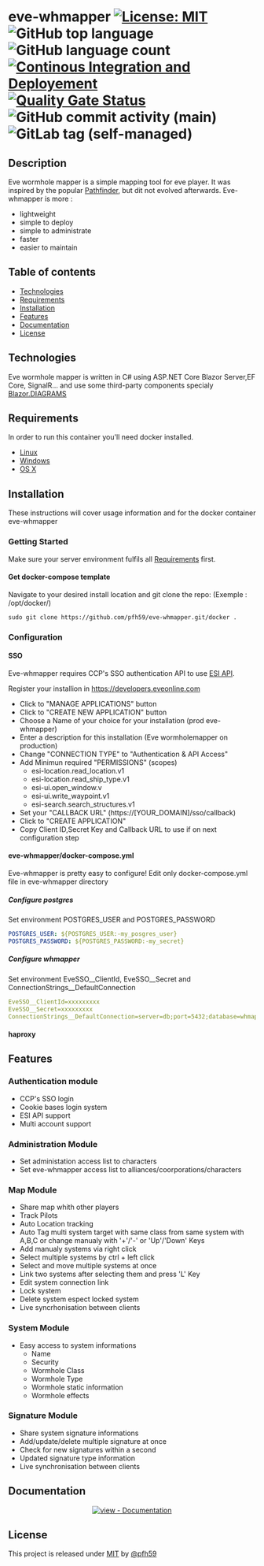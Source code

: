 # eve-whmapper [![License: MIT](https://img.shields.io/badge/License-MIT-yellow.svg)](https://opensource.org/licenses/MIT) ![GitHub top language](https://img.shields.io/github/languages/top/pfh59/eve-whmapper) ![GitHub language count](https://img.shields.io/github/languages/count/pfh59/eve-whmapper) [![Continous Integration and Deployement](https://github.com/pfh59/eve-whmapper/actions/workflows/ci-cd.yaml/badge.svg)](https://github.com/pfh59/eve-whmapper/actions/workflows/ci-cd.yaml)	[![Quality Gate Status](https://sonarcloud.io/api/project_badges/measure?project=pfh59_eve-whmapper&metric=alert_status)](https://sonarcloud.io/summary/new_code?id=pfh59_eve-whmapper) ![GitHub commit activity (main)](https://img.shields.io/github/commit-activity/m/pfh59/eve-whmapper) ![GitLab tag (self-managed)](https://img.shields.io/gitlab/v/tag/eve-whmapper) 


## Description

Eve wormhole mapper is a simple mapping tool for eve player. It was inspired by the popular [Pathfinder](https://github.com/exodus4d/pathfinder), but dit not evolved afterwards. Eve-whmapper is more : 
- lightweight
- simple to deploy
- simple to administrate
- faster
- easier to maintain

## Table of contents
* [Technologies](#technologies)
* [Requirements](#requirements)
* [Installation](#installation)
* [Features](#features)
* [Documentation](#documentation)
* [License](#license)

## Technologies

Eve wormhole mapper is written in C# using ASP.NET Core Blazor Server,EF Core, SignalR... and use some third-party components specialy [Blazor.DIAGRAMS](https://blazor-diagrams.zhaytam.com)

## Requirements

In order to run this container you'll need docker installed.

* [Linux](https://docs.docker.com/linux/started/)
* [Windows](https://docs.docker.com/windows/started)
* [OS X](https://docs.docker.com/mac/started/)

## Installation

These instructions will cover usage information and for the docker container eve-whmapper

### Getting Started

Make sure your server environment fulfils all [Requirements](requirements) first.

#### Get docker-compose template

Navigate to your desired install location and git clone the repo:
(Exemple : /opt/docker/)

```shell
sudo git clone https://github.com/pfh59/eve-whmapper.git/docker .
```

### Configuration

#### SSO

Eve-whmapper requires CCP's SSO authentication API to use [ESI API](https://esi.evetech.net/ui/).

Register your installion in https://developers.eveonline.com
- Click to "MANAGE APPLICATIONS" button
- Click to "CREATE NEW APPLICATION" button
- Choose a Name of your choice for your installation (prod eve-whmapper)
- Enter a description for this installation (Eve wormholemapper on production)
- Change "CONNECTION TYPE" to "Authentication & API Access"
- Add Minimun required "PERMISSIONS" (scopes)
  - esi-location.read_location.v1
  - esi-location.read_ship_type.v1
  - esi-ui.open_window.v
  - esi-ui.write_waypoint.v1
  - esi-search.search_structures.v1
- Set your "CALLBACK URL" (https://[YOUR_DOMAIN]/sso/callback)
- Click to "CREATE APPLICATION"
- Copy Client ID,Secret Key and Callback URL to use if on next configuration step
  

#### eve-whmapper/docker-compose.yml
Eve-whmapper is pretty easy to configure! Edit only docker-compose.yml file in eve-whmapper directory

##### Configure postgres

Set environment POSTGRES_USER and POSTGRES_PASSWORD

```yml
POSTGRES_USER: ${POSTGRES_USER:-my_posgres_user}
POSTGRES_PASSWORD: ${POSTGRES_PASSWORD:-my_secret}
```
##### Configure whmapper

Set environment EveSSO__ClientId, EveSSO__Secret and ConnectionStrings__DefaultConnection

```yml
EveSSO__ClientId=xxxxxxxxx
EveSSO__Secret=xxxxxxxxx
ConnectionStrings__DefaultConnection=server=db;port=5432;database=whmapper;User Id=my_posgres_user;Password=my_secret
```

#### haproxy

## Features

### Authentication module
- CCP's SSO login
- Cookie bases login system
- ESI API support
- Multi account support

### Administration Module

- Set administation access list to characters
- Set eve-whmapper access list to alliances/coorporations/characters

### Map Module

- Share map whith other players
- Track Pilots
- Auto Location tracking
- Auto Tag multi system target with same class from same system  with A,B,C or change manualy with '+'/'-' or 'Up'/'Down' Keys
- Add manualy systems via right click
- Select multiple systems by ctrl + left click
- Select and move multiple systems at once
- Link two systems after selecting them and press 'L' Key
- Edit system connection link
- Lock system
- Delete system espect locked system
- Live syncrhonisation between clients

### System Module

- Easy access to system informations
  - Name
  - Security
  - Wormhole Class
  - Wormhole Type
  - Wormhole static information
  - Wormhole effects
    
### Signature Module

- Share system signature informations
- Add/update/delete multiple signature at once 
- Check for new signatures within a second
- Updated signature type information
- Live synchronisation between clients

## Documentation

<div align="center">

[![view - Documentation](https://img.shields.io/badge/view-Documentation-blue?style=for-the-badge)](/docs/ "Go to project documentation")

</div>

## License

This project is released under [MIT](/LICENSE) by [@pfh59](https://github.com/pfh59)





